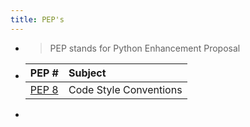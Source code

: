 ```yaml
---
title: PEP's
---
```


-
  > PEP stands for Python Enhancement Proposal
-
  |PEP # |Subject|
  |:-----|:------|
  |[PEP 8](https://www.python.org/dev/peps/pep-0008/) | Code Style Conventions|
-